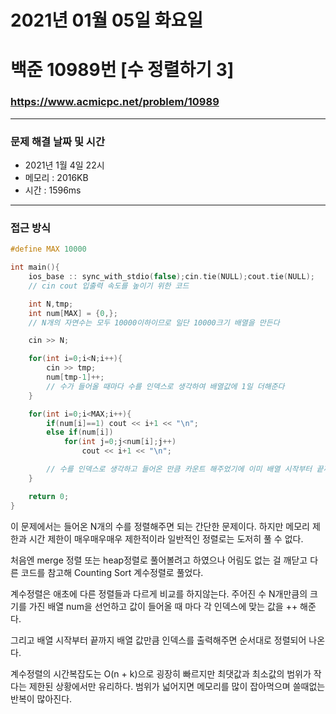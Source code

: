 
# 2021년 01월 05일 화요일
# 백준 10989번 [수 정렬하기 3]
### https://www.acmicpc.net/problem/10989

---

### 문제 해결 날짜 및 시간

- 2021년 1월 4일 22시
- 메모리 : 2016KB
- 시간 : 1596ms

---

### 접근 방식

```cpp
#define MAX 10000

int main(){
	ios_base :: sync_with_stdio(false);cin.tie(NULL);cout.tie(NULL);
    // cin cout 입출력 속도를 높이기 위한 코드

	int N,tmp;
	int num[MAX] = {0,};
    // N개의 자연수는 모두 10000이하이므로 일단 10000크기 배열을 만든다

	cin >> N;

	for(int i=0;i<N;i++){
		cin >> tmp;
		num[tmp-1]++;
        // 수가 들어올 때마다 수를 인덱스로 생각하여 배열값에 1일 더해준다
	}

	for(int i=0;i<MAX;i++){
		if(num[i]==1) cout << i+1 << "\n";
		else if(num[i])
			for(int j=0;j<num[i];j++)
				cout << i+1 << "\n";

        // 수를 인덱스로 생각하고 들어온 만큼 카운트 해주었기에 이미 배열 시작부터 끝까지 카운팅 된만큼 인덱스를 출력해준다.
	}

	return 0;
}
```

이 문제에서는 들어온 N개의 수를 정렬해주면 되는 간단한 문제이다. 하지만 메모리 제한과 시간 제한이 매우매우매우 제한적이라 일반적인 정렬로는 도저히 풀 수 없다. 

처음엔 merge 정렬 또는 heap정렬로 풀어볼려고 하였으나 어림도 없는 걸 깨닫고 다른 코드를 참고해 Counting Sort 계수정렬로 풀었다.

계수정렬은 애초에 다른 정렬들과 다르게 비교를 하지않는다. 주어진 수 N개만큼의 크기를 가진 배열 num을 선언하고 값이 들어올 때 마다 각 인덱스에 맞는 값을 ++ 해준다.

그리고 배열 시작부터 끝까지 배열 값만큼 인덱스를 출력해주면 순서대로 정렬되어 나온다.

계수정렬의 시간복잡도는 O(n + k)으로 굉장히 빠르지만 최댓값과 최소값의 범위가 작다는 제한된 상황에서만 유리하다. 범위가 넓어지면 메모리를 많이 잡아먹으며 쓸때없는 반복이 많아진다.
